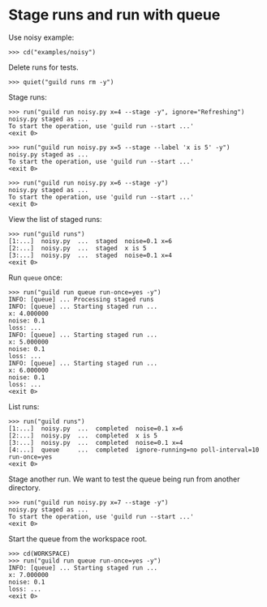 # Stage runs and run with queue

Use noisy example:

    >>> cd("examples/noisy")

Delete runs for tests.

    >>> quiet("guild runs rm -y")

Stage runs:

    >>> run("guild run noisy.py x=4 --stage -y", ignore="Refreshing")
    noisy.py staged as ...
    To start the operation, use 'guild run --start ...'
    <exit 0>

    >>> run("guild run noisy.py x=5 --stage --label 'x is 5' -y")
    noisy.py staged as ...
    To start the operation, use 'guild run --start ...'
    <exit 0>

    >>> run("guild run noisy.py x=6 --stage -y")
    noisy.py staged as ...
    To start the operation, use 'guild run --start ...'
    <exit 0>

View the list of staged runs:

    >>> run("guild runs")
    [1:...]  noisy.py  ...  staged  noise=0.1 x=6
    [2:...]  noisy.py  ...  staged  x is 5
    [3:...]  noisy.py  ...  staged  noise=0.1 x=4
    <exit 0>

Run `queue` once:

    >>> run("guild run queue run-once=yes -y")
    INFO: [queue] ... Processing staged runs
    INFO: [queue] ... Starting staged run ...
    x: 4.000000
    noise: 0.1
    loss: ...
    INFO: [queue] ... Starting staged run ...
    x: 5.000000
    noise: 0.1
    loss: ...
    INFO: [queue] ... Starting staged run ...
    x: 6.000000
    noise: 0.1
    loss: ...
    <exit 0>

List runs:

    >>> run("guild runs")
    [1:...]  noisy.py  ...  completed  noise=0.1 x=6
    [2:...]  noisy.py  ...  completed  x is 5
    [3:...]  noisy.py  ...  completed  noise=0.1 x=4
    [4:...]  queue     ...  completed  ignore-running=no poll-interval=10 run-once=yes
    <exit 0>

Stage another run. We want to test the queue being run from another
directory.

    >>> run("guild run noisy.py x=7 --stage -y")
    noisy.py staged as ...
    To start the operation, use 'guild run --start ...'
    <exit 0>

Start the queue from the workspace root.

    >>> cd(WORKSPACE)
    >>> run("guild run queue run-once=yes -y")
    INFO: [queue] ... Starting staged run ...
    x: 7.000000
    noise: 0.1
    loss: ...
    <exit 0>
